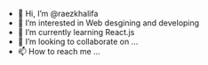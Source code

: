 - 👋 Hi, I’m @raezkhalifa
- 👀 I’m interested in Web desgining and developing
- 🌱 I’m currently learning React.js
- 💞️ I’m looking to collaborate on ...
- 📫 How to reach me ...

<!---
raezkhalifa/raezkhalifa is a ✨ special ✨ repository because its `README.md` (this file) appears on your GitHub profile.
You can click the Preview link to take a look at your changes.
--->
